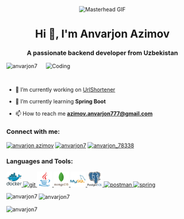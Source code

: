 <p align="center">
  <img src="https://cdn.dribbble.com/users/2131993/screenshots/4948736/thoughtworks-gif_dribbble.gif" alt="Masterhead GIF">
</p>
<h1 align="center">Hi 👋, I'm Anvarjon Azimov</h1>
<h3 align="center">A passionate backend developer from Uzbekistan</h3>
<img align="right" alt="Coding" width="400" src="https://media1.tenor.com/m/2uyENRmiUt0AAAAC/coding.gif">

<p align="left"> <img src="https://komarev.com/ghpvc/?username=anvarjon7&label=Profile%20views&color=0e75b6&style=flat" alt="anvarjon7" /> </p>

<p align="left"> <a href="https://twitter.com/" target="blank"><img src="https://img.shields.io/twitter/follow/?logo=twitter&style=for-the-badge" alt="" /></a> </p>

- 🔭 I’m currently working on [UrlShortener](https://github.com/Anvarjon7/UrlShortener)

- 🌱 I’m currently learning **Spring Boot**

- 📫 How to reach me **azimov.anvarjon777@gmail.com**

<h3 align="left">Connect with me:</h3>
<p align="left">
<a href="https://linkedin.com/in/anvarjon azimov" target="blank"><img align="center" src="https://raw.githubusercontent.com/rahuldkjain/github-profile-readme-generator/master/src/images/icons/Social/linked-in-alt.svg" alt="anvarjon azimov" height="30" width="40" /></a>
<a href="https://www.leetcode.com/anvarjon7" target="blank"><img align="center" src="https://raw.githubusercontent.com/rahuldkjain/github-profile-readme-generator/master/src/images/icons/Social/leet-code.svg" alt="anvarjon7" height="30" width="40" /></a>
<a href="https://discord.gg/anvarjon_78338" target="blank"><img align="center" src="https://raw.githubusercontent.com/rahuldkjain/github-profile-readme-generator/master/src/images/icons/Social/discord.svg" alt="anvarjon_78338" height="30" width="40" /></a>
</p>

<h3 align="left">Languages and Tools:</h3>
<p align="left"> <a href="https://www.docker.com/" target="_blank" rel="noreferrer"> <img src="https://raw.githubusercontent.com/devicons/devicon/master/icons/docker/docker-original-wordmark.svg" alt="docker" width="40" height="40"/> </a> <a href="https://git-scm.com/" target="_blank" rel="noreferrer"> <img src="https://www.vectorlogo.zone/logos/git-scm/git-scm-icon.svg" alt="git" width="40" height="40"/> </a> <a href="https://www.java.com" target="_blank" rel="noreferrer"> <img src="https://raw.githubusercontent.com/devicons/devicon/master/icons/java/java-original.svg" alt="java" width="40" height="40"/> </a> <a href="https://www.mongodb.com/" target="_blank" rel="noreferrer"> <img src="https://raw.githubusercontent.com/devicons/devicon/master/icons/mongodb/mongodb-original-wordmark.svg" alt="mongodb" width="40" height="40"/> </a> <a href="https://www.mysql.com/" target="_blank" rel="noreferrer"> <img src="https://raw.githubusercontent.com/devicons/devicon/master/icons/mysql/mysql-original-wordmark.svg" alt="mysql" width="40" height="40"/> </a> <a href="https://www.postgresql.org" target="_blank" rel="noreferrer"> <img src="https://raw.githubusercontent.com/devicons/devicon/master/icons/postgresql/postgresql-original-wordmark.svg" alt="postgresql" width="40" height="40"/> </a> <a href="https://postman.com" target="_blank" rel="noreferrer"> <img src="https://www.vectorlogo.zone/logos/getpostman/getpostman-icon.svg" alt="postman" width="40" height="40"/> </a> <a href="https://spring.io/" target="_blank" rel="noreferrer"> <img src="https://www.vectorlogo.zone/logos/springio/springio-icon.svg" alt="spring" width="40" height="40"/> </a> </p>

<p><img align="left" src="https://github-readme-stats.vercel.app/api/top-langs?username=anvarjon7&show_icons=true&locale=en&layout=compact" alt="anvarjon7" /></p>

<p>&nbsp;<img align="center" src="https://github-readme-stats.vercel.app/api?username=anvarjon7&show_icons=true&locale=en" alt="anvarjon7" /></p>

<p><img align="center" src="https://github-readme-streak-stats.herokuapp.com/?user=anvarjon7&" alt="anvarjon7" /></p>
